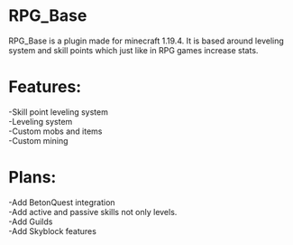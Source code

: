 # RPG_Base
RPG_Base is a plugin made for minecraft 1.19.4. It is based around leveling system and skill points which just like in RPG games increase stats.

# Features:
-Skill point leveling system <br>
-Leveling system <br>
-Custom mobs and items <br>
-Custom mining

# Plans:
-Add BetonQuest integration <br>
-Add active and passive skills not only levels. <br>
-Add Guilds <br>
-Add Skyblock features <br>
